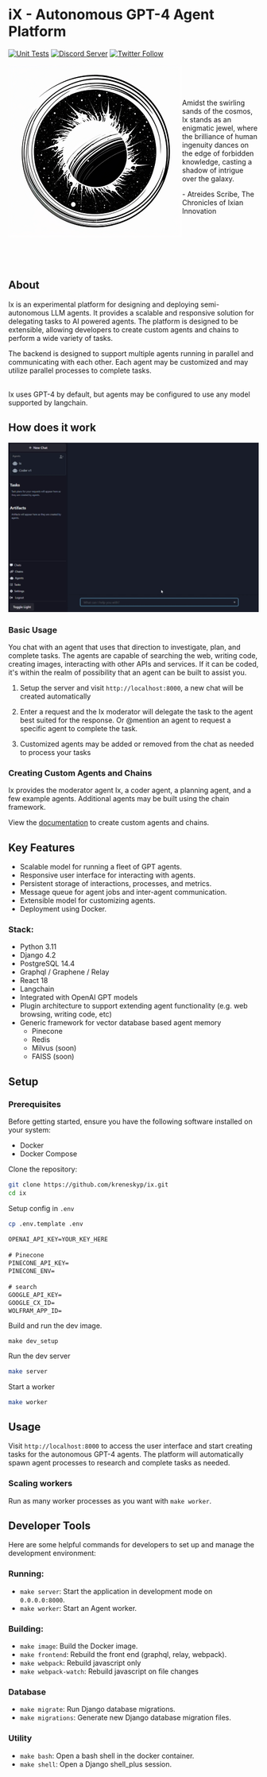 # iX - Autonomous GPT-4 Agent Platform

[![Unit Tests](https://img.shields.io/github/actions/workflow/status/kreneskyp/ix/test.yml)](https://github.com/kreneskyp/ix/actions/workflows/test.yml)
[![Discord Server](https://dcbadge.vercel.app/api/server/jtrMKxzZZQ)](https://discord.gg/jtrMKxzZZQ)
[![Twitter Follow](https://img.shields.io/twitter/follow/kreneskyp?style=social)](https://twitter.com/kreneskyp)

<div>
<img align="left" src="ix_350.png" alt="The ninth planet around the sun">
<p>
<br>
<br>
<br>
<br>
Amidst the swirling sands of the cosmos, Ix stands as an enigmatic jewel, 
where the brilliance of human ingenuity dances on the edge of forbidden 
knowledge, casting a shadow of intrigue over the galaxy.

\- Atreides Scribe, The Chronicles of Ixian Innovation
<p>
</div>
<div>
<br>
<br>
<br>
<br>
<br>
</div>


## About
<div>
Ix is an experimental platform for designing and deploying semi-autonomous LLM agents. It provides a scalable and
responsive solution for delegating tasks to AI powered agents. The platform is designed to be extensible, allowing
developers to create custom agents and chains to perform a wide variety of tasks.

The backend is designed to support multiple agents running in parallel and communicating with each other. Each agent
may be customized and may utilize parallel processes to complete tasks.
<br>
<br>

Ix uses GPT-4 by default, but agents may be configured to use any model supported by langchain.
</div>

## How does it work

![FizzBuzzExample.gif](docs/FizzBuzzExample.gif)

### Basic Usage
You chat with an agent that uses that direction to investigate, plan, and complete tasks. The agents are
capable of searching the web, writing code, creating images, interacting with other APIs and services. If it can be 
coded, it's within the realm of possibility that an agent can be built to assist you.

1. Setup the server and visit `http://localhost:8000`, a new chat will be created automatically

2. Enter a request and the Ix moderator will delegate the task to the agent best suited for the response. Or @mention
an agent to request a specific agent to complete the task.

3. Customized agents may be added or removed from the chat as needed to process your tasks

### Creating Custom Agents and Chains

Ix provides the moderator agent Ix, a coder agent, a planning agent, and a few example agents. Additional agents 
may be built using the chain framework.

View the [documentation](docs/chains/chains.rst) to create custom agents and chains.


## Key Features

- Scalable model for running a fleet of GPT agents.
- Responsive user interface for interacting with agents.
- Persistent storage of interactions, processes, and metrics.
- Message queue for agent jobs and inter-agent communication.
- Extensible model for customizing agents.
- Deployment using Docker.


### Stack:
- Python 3.11
- Django 4.2
- PostgreSQL 14.4
- Graphql / Graphene / Relay
- React 18
- Langchain
- Integrated with OpenAI GPT models
- Plugin architecture to support extending agent functionality (e.g. web browsing, writing code, etc)
- Generic framework for vector database based agent memory
    - Pinecone
    - Redis
    - Milvus (soon)
    - FAISS (soon)


## Setup

### Prerequisites

Before getting started, ensure you have the following software installed on your system:

- Docker
- Docker Compose


Clone the repository:

```bash
git clone https://github.com/kreneskyp/ix.git
cd ix
```

Setup config in `.env`

```bash
cp .env.template .env
```

```
OPENAI_API_KEY=YOUR_KEY_HERE

# Pinecone
PINECONE_API_KEY=
PINECONE_ENV=

# search
GOOGLE_API_KEY=
GOOGLE_CX_ID=
WOLFRAM_APP_ID=
```


Build and run the dev image.

```
make dev_setup
```

Run the dev server

```bash
make server
```

Start a worker
```bash
make worker
```


## Usage

Visit `http://localhost:8000` to access the user interface and start creating tasks for the autonomous GPT-4 agents. 
The platform will automatically spawn agent processes to research and complete tasks as needed.


### Scaling workers
Run as many worker processes as you want with `make worker`.


## Developer Tools

Here are some helpful commands for developers to set up and manage the development environment:

### Running:
- `make server`: Start the application in development mode on `0.0.0.0:8000`.
- `make worker`: Start an Agent worker.

### Building:
- `make image`: Build the Docker image.
- `make frontend`: Rebuild the front end (graphql, relay, webpack).
- `make webpack`: Rebuild javascript only
- `make webpack-watch`: Rebuild javascript on file changes

### Database
- `make migrate`: Run Django database migrations.
- `make migrations`: Generate new Django database migration files.

### Utility
- `make bash`: Open a bash shell in the docker container.
- `make shell`: Open a Django shell_plus session.
